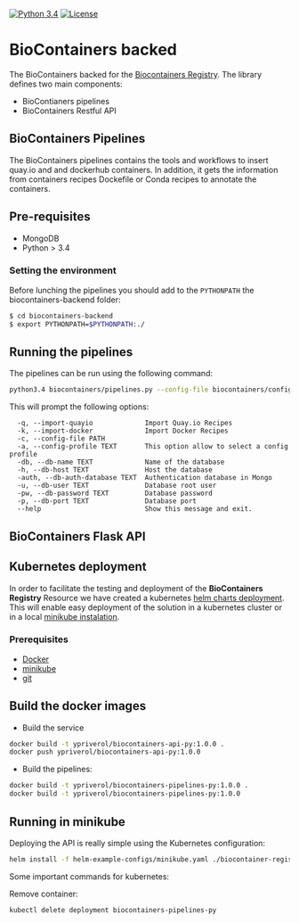[![Python 3.4](https://img.shields.io/badge/python-3.4-green.svg)](https://www.python.org/downloads/release/python-340/)  [![License](https://img.shields.io/badge/License-Apache%202.0-blue.svg)](https://opensource.org/licenses/Apache-2.0)

BioContainers backed
=====================================================

The BioContainers backed for the [Biocontainers Registry](http://biocontainers.pro/registry). The library defines two main components:

- BioContianers pipelines
- BioContainers Restful API


BioContainers Pipelines
----------------------------

The BioContainers pipelines contains the tools and workflows to insert quay.io and and dockerhub containers. In addition,
it gets the information from containers recipes Dockefile or Conda recipes to annotate the containers.

## Pre-requisites

- MongoDB
- Python > 3.4

### Setting the environment

Before lunching the pipelines you should add to the ```PYTHONPATH``` the biocontainers-backend folder:

```bash
$ cd biocontainers-backend
$ export PYTHONPATH=$PYTHONPATH:./
```

## Running the pipelines

The pipelines can be run using the following command:

```bash
python3.4 biocontainers/pipelines.py --config-file biocontainers/configuration.ini
```

This will prompt the following options:

```
  -q, --import-quayio             Import Quay.io Recipes
  -k, --import-docker             Import Docker Recipes
  -c, --config-file PATH
  -a, --config-profile TEXT       This option allow to select a config profile
  -db, --db-name TEXT             Name of the database
  -h, --db-host TEXT              Host the database
  -auth, --db-auth-database TEXT  Authentication database in Mongo
  -u, --db-user TEXT              Database root user
  -pw, --db-password TEXT         Database password
  -p, --db-port TEXT              Database port
  --help                          Show this message and exit.
```


BioContainers Flask API
--------------------------


Kubernetes deployment
--------------------------

In order to facilitate the testing and deployment of the **BioContainers Registry** Resource we have created a kubernetes
[helm charts deployment](https://helm.sh/). This will enable easy deployment of the solution in a kubernetes cluster or
in a local [minikube instalation](https://kubernetes.io/docs/setup/minikube/).

### Prerequisites

- [Docker](https://www.docker.com/)
- [minikube](https://kubernetes.io/docs/setup/minikube/)
- [git](https://git-scm.com/)

## Build the docker images

- Build the service

```bash
docker build -t ypriverol/biocontainers-api-py:1.0.0 .
docker push ypriverol/biocontainers-api-py:1.0.0
```

- Build the pipelines:

```bash
docker build -t ypriverol/biocontainers-pipelines-py:1.0.0 .
docker build -t ypriverol/biocontainers-pipelines-py:1.0.0
```

## Running in minikube

Deploying the API is really simple using the Kubernetes configuration:

```bash
helm install -f helm-example-configs/minikube.yaml ./biocontainer-registry
```

Some important commands for kubernetes:

Remove container:
```
kubectl delete deployment biocontainers-pipelines-py
```

